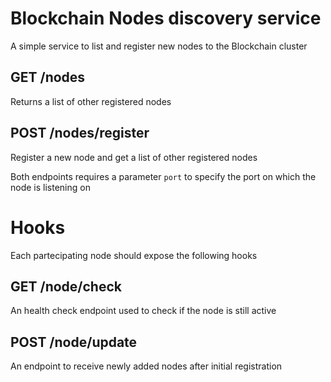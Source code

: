 # Blockchain Nodes discovery service

A simple service to list and register new nodes to the Blockchain cluster

## GET /nodes
Returns a list of other registered nodes

## POST /nodes/register
Register a new node and get a list of other registered nodes

Both endpoints requires a parameter `port` to specify the port on which the node is listening on

# Hooks
Each partecipating node should expose the following hooks

## GET /node/check
An health check endpoint used to check if the node is still active

## POST /node/update
An endpoint to receive newly added nodes after initial registration